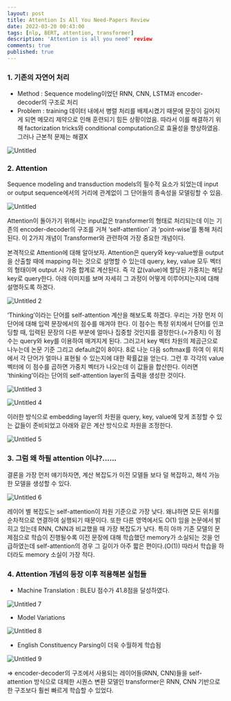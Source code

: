 ```yaml
---
layout: post
title: Attention Is All You Need-Papers Review
date: 2022-03-20 00:43:00
tags: [nlp, BERT, attention, transformer]
description: 'Attention is all you need' review
comments: true
published: true
---
```



### 1. 기존의 자연어 처리

- Method : Sequence modeling이었던 RNN, CNN, LSTM과 encoder-decoder의 구조로 처리
- Problem : training 데이터 내에서 병렬 처리를 배제시켰기 때문에 문장이 길어지게 되면 메모리 제약으로 인해 훈련되기 힘든 상황이었음. 따라서 이를 해결하기 위해 factorization tricks와 conditional computation으로 효율성을 향상하였음. 그러나 근본적 문제는 해결X

![Untitled](https://user-images.githubusercontent.com/94058241/159128091-a1d267bc-407e-4b42-8460-2e161367c7d3.png)

### 2. Attention

Sequence modeling and transduction models의 필수적 요소가 되었는데 input or output sequence에서의 거리에 관계없이 그 단어들의 종속성을 모델링할 수 있음.

![Untitled](https://user-images.githubusercontent.com/94058241/159128010-626bc9c3-932e-4cf5-84d4-482d4b8d64f6.png)

Attention이 돌아가기 위해서는 input값은 transformer의 형태로 처리되는데 이는 기존의 encoder-decoder의 구조를 거쳐 ‘self-attention’ 과 ‘point-wise’를 통해 처리된다. 이 2가지 개념이 Transformer와 관련하여 가장 중요한 개념이다.

본격적으로 Attention에 대해 알아보자.
Attention은 query와 key-value쌍을 output을 산출할 때에 mapping 하는 것으로 설명할 수 있는데 query, key, value 모두 벡터의 형태이며 output 시 가중 합계로 계산된다. 즉 각 값(value)에 할당된 가중치는 해당 key로 query한다. 아래 이미지를 보며 자세히 그 과정이 어떻게 이루어지는지에 대해 설명하도록 하겠다.

![Untitled 2](https://user-images.githubusercontent.com/94058241/159128027-16b69a26-0f08-4659-aa45-38951ef8854a.png)

‘Thinking’이라는 단어를 self-attention 계산을 해보도록 하겠다. 우리는 가장 먼저 이 단어에 대해 입력 문장에서의 점수를 매겨야 한다. 이 점수는 특정 위치에서 단어를 인코딩할 때, 입력된 문장의 다른 부분에 얼마나 집중할 것인지를 결정한다.(=가중치) 이 점수는 query와 key를 이용하여 매겨지게 된다. 그러고서 key 벡터 차원의 제곱근으로 나누는데 논문 기준 그리고 default값이 8이다. 8로 나눈 다음 softmax를 하여 이 위치에서 각 단어가 얼마나 표현될 수 있는지에 대한 확률값을 얻는다. 그런 후 각각의 value 벡터에 이 점수를 곱하면 가중치 벡터가 나오는데 이 값들을 합산한다. 이러면 ‘thinking’이라는 단어의 self-attention layer의 출력을 생성한 것이다.

![Untitled 3](https://user-images.githubusercontent.com/94058241/159128035-a27e321e-a0ba-4eab-b85d-4c06f9b87963.png)

![Untitled 4](https://user-images.githubusercontent.com/94058241/159128042-95b99fd2-cd1d-49f9-9c9a-f0452570cde2.png)

이러한 방식으로 embedding layer의 차원을 query, key, value에 맞게 조정할 수 있는 값들이 준비되었고 아래와 같은 계산 방식으로 차원을 조정한다.

![Untitled 5](https://user-images.githubusercontent.com/94058241/159128046-5ecd733c-b3b8-4cdd-b1bc-f7a33793f177.png)

### 3. 그럼 왜 하필 attention 이냐?......

결론을 가장 먼저 얘기하자면, 계산 복잡도가 이전 모델들 보다 덜 복잡하고, 해석 가능한 모델을 생성할 수 있다.

![Untitled 6](https://user-images.githubusercontent.com/94058241/159128052-cbcd968d-735b-4606-8dfa-e595c7dd206e.png)

레이어 별 복잡도는 self-attention이 차원 기준으로 가장 낮다. 왜냐하면 모든 위치를 순차적으로 연결하여 실행되기 때문이다.
또한 다른 영역에서도 O(1) 임을 논문에서 밝히고 있는데 RNN, CNN과 비교했을 때 가장 복잡도가 낮다. 특히 아까 기존 모델의 문제점으로 학습이 진행될수록 이전 문장에 대해 학습했던 memory가 소실되는 것을 언급하였는데 self-attention의 경우 그 길이가 아주 짧은 편이다.(O(1)) 따라서 학습을 하더라도 memory 소실이 가장 적다.

### 4. Attention 개념의 등장 이후 적용해본 실험들

- Machine Translation : BLEU 점수가 41.8점을 달성하였다.

![Untitled 7](https://user-images.githubusercontent.com/94058241/159128059-5ad5686f-7c51-4031-aaee-9937990d2365.png)

- Model Variations

![Untitled 8](https://user-images.githubusercontent.com/94058241/159128067-08f583b5-8180-44c2-ab95-a4aeb3b7930c.png)

- English Constituency Parsing이 더욱 수월하게 학습됨

![Untitled 9](https://user-images.githubusercontent.com/94058241/159128083-101ce21d-d1ee-4914-809c-f1a709d20cd0.png)

⇒ encoder-decoder의 구조에서 사용되는 레이어들(RNN, CNN)들을 self-attention 방식으로 대체한 시퀀스 변환 모델인 transformer은 RNN, CNN 기반으로 한 구조보다 훨씬 빠르게 학습할 수 있었다.
